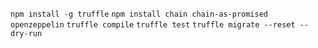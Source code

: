 
`npm install -g truffle`
`npm install chain chain-as-promised openzeppelin`
`truffle compile`
`truffle test`
`truffle migrate --reset --dry-run`
